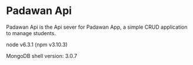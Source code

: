 # Padawan Api

Padawan Api is the Api sever for Padawan App, a simple CRUD application to manage students.

node v6.3.1 (npm v3.10.3)

MongoDB shell version: 3.0.7